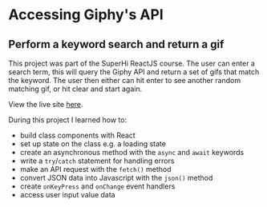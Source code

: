 # Accessing Giphy's API

## Perform a keyword search and return a gif

This project was part of the SuperHi ReactJS course. The user can enter a search term, this will query the Giphy API and return a set of gifs that match the keyword. The user then either can hit enter to see another random matching gif, or hit clear and start again.

View the live site [here](https://mahouhou.github.io/giphy-api/).

During this project I learned how to:

* build class components with React
* set up state on the class e.g. a loading state
* create an asynchronous method with the `async` and `await` keywords
* write a `try`/`catch` statement for handling errors
* make an API request with the `fetch()` method
* convert JSON data into Javascript with the `json()` method
* create `onKeyPress` and `onChange` event handlers
* access user input value data
